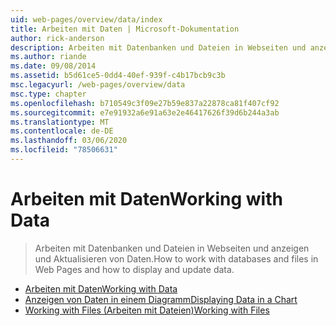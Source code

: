 ```yaml
---
uid: web-pages/overview/data/index
title: Arbeiten mit Daten | Microsoft-Dokumentation
author: rick-anderson
description: Arbeiten mit Datenbanken und Dateien in Webseiten und anzeigen und Aktualisieren von Daten.
ms.author: riande
ms.date: 09/08/2014
ms.assetid: b5d61ce5-0dd4-40ef-939f-c4b17bcb9c3b
msc.legacyurl: /web-pages/overview/data
msc.type: chapter
ms.openlocfilehash: b710549c3f09e27b59e837a22878ca81f407cf92
ms.sourcegitcommit: e7e91932a6e91a63e2e46417626f39d6b244a3ab
ms.translationtype: MT
ms.contentlocale: de-DE
ms.lasthandoff: 03/06/2020
ms.locfileid: "78506631"
---
```

# <a name="working-with-data"></a><span data-ttu-id="c5237-103">Arbeiten mit Daten</span><span class="sxs-lookup"><span data-stu-id="c5237-103">Working with Data</span></span>

> <span data-ttu-id="c5237-104">Arbeiten mit Datenbanken und Dateien in Webseiten und anzeigen und Aktualisieren von Daten.</span><span class="sxs-lookup"><span data-stu-id="c5237-104">How to work with databases and files in Web Pages and how to display and update data.</span></span>

- [<span data-ttu-id="c5237-105">Arbeiten mit Daten</span><span class="sxs-lookup"><span data-stu-id="c5237-105">Working with Data</span></span>](5-working-with-data.md)
- [<span data-ttu-id="c5237-106">Anzeigen von Daten in einem Diagramm</span><span class="sxs-lookup"><span data-stu-id="c5237-106">Displaying Data in a Chart</span></span>](7-displaying-data-in-a-chart.md)
- [<span data-ttu-id="c5237-107">Working with Files (Arbeiten mit Dateien)</span><span class="sxs-lookup"><span data-stu-id="c5237-107">Working with Files</span></span>](working-with-files.md)
